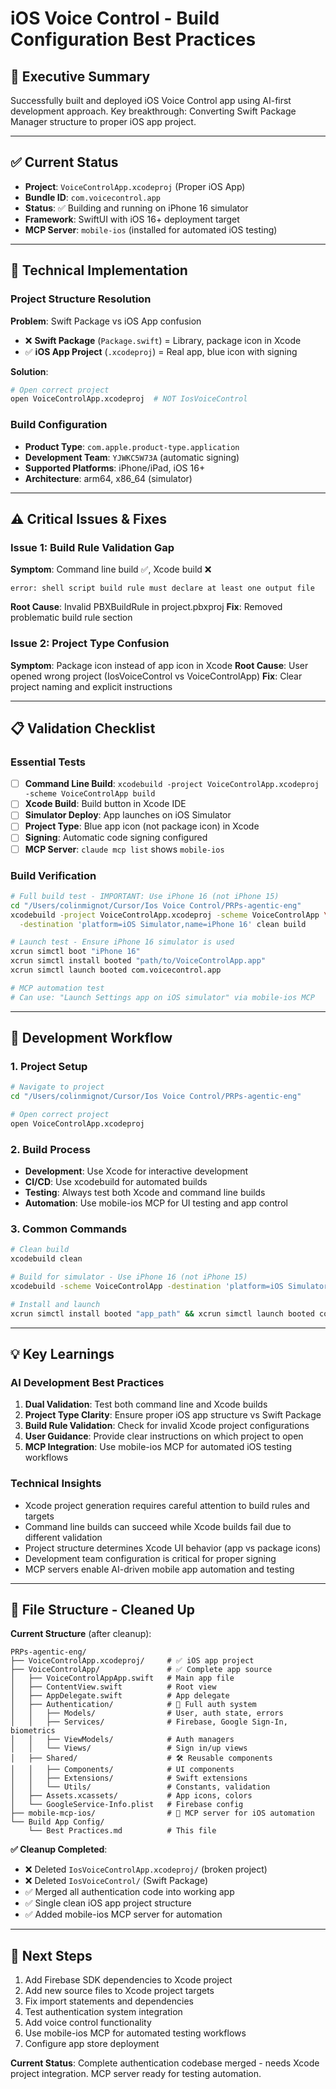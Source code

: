 # iOS Voice Control - Build Configuration Best Practices

## 🎯 **Executive Summary**
Successfully built and deployed iOS Voice Control app using AI-first development approach. Key breakthrough: Converting Swift Package Manager structure to proper iOS app project.

---

## ✅ **Current Status**
- **Project**: `VoiceControlApp.xcodeproj` (Proper iOS App)
- **Bundle ID**: `com.voicecontrol.app`
- **Status**: ✅ Building and running on iPhone 16 simulator
- **Framework**: SwiftUI with iOS 16+ deployment target
- **MCP Server**: `mobile-ios` (installed for automated iOS testing)

---

## 🔧 **Technical Implementation**

### Project Structure Resolution
**Problem**: Swift Package vs iOS App confusion
- ❌ **Swift Package** (`Package.swift`) = Library, package icon in Xcode
- ✅ **iOS App Project** (`.xcodeproj`) = Real app, blue icon with signing

**Solution**:
```bash
# Open correct project
open VoiceControlApp.xcodeproj  # NOT IosVoiceControl
```

### Build Configuration
- **Product Type**: `com.apple.product-type.application`
- **Development Team**: `YJWKC5W73A` (automatic signing)
- **Supported Platforms**: iPhone/iPad, iOS 16+
- **Architecture**: arm64, x86_64 (simulator)

---

## ⚠️ **Critical Issues & Fixes**

### Issue 1: Build Rule Validation Gap
**Symptom**: Command line build ✅, Xcode build ❌
```
error: shell script build rule must declare at least one output file
```
**Root Cause**: Invalid PBXBuildRule in project.pbxproj
**Fix**: Removed problematic build rule section

### Issue 2: Project Type Confusion
**Symptom**: Package icon instead of app icon in Xcode
**Root Cause**: User opened wrong project (IosVoiceControl vs VoiceControlApp)
**Fix**: Clear project naming and explicit instructions

---

## 📋 **Validation Checklist**

### Essential Tests
- [ ] **Command Line Build**: `xcodebuild -project VoiceControlApp.xcodeproj -scheme VoiceControlApp build`
- [ ] **Xcode Build**: Build button in Xcode IDE
- [ ] **Simulator Deploy**: App launches on iOS Simulator
- [ ] **Project Type**: Blue app icon (not package icon) in Xcode
- [ ] **Signing**: Automatic code signing configured
- [ ] **MCP Server**: `claude mcp list` shows `mobile-ios`

### Build Verification
```bash
# Full build test - IMPORTANT: Use iPhone 16 (not iPhone 15)
cd "/Users/colinmignot/Cursor/Ios Voice Control/PRPs-agentic-eng"
xcodebuild -project VoiceControlApp.xcodeproj -scheme VoiceControlApp \
  -destination 'platform=iOS Simulator,name=iPhone 16' clean build

# Launch test - Ensure iPhone 16 simulator is used
xcrun simctl boot "iPhone 16"
xcrun simctl install booted "path/to/VoiceControlApp.app" 
xcrun simctl launch booted com.voicecontrol.app

# MCP automation test
# Can use: "Launch Settings app on iOS simulator" via mobile-ios MCP
```

---

## 🚀 **Development Workflow**

### 1. Project Setup
```bash
# Navigate to project
cd "/Users/colinmignot/Cursor/Ios Voice Control/PRPs-agentic-eng"

# Open correct project
open VoiceControlApp.xcodeproj
```

### 2. Build Process
- **Development**: Use Xcode for interactive development
- **CI/CD**: Use xcodebuild for automated builds
- **Testing**: Always test both Xcode and command line builds
- **Automation**: Use mobile-ios MCP for UI testing and app control

### 3. Common Commands
```bash
# Clean build
xcodebuild clean

# Build for simulator - Use iPhone 16 (not iPhone 15)
xcodebuild -scheme VoiceControlApp -destination 'platform=iOS Simulator,name=iPhone 16' build

# Install and launch
xcrun simctl install booted "app_path" && xcrun simctl launch booted com.voicecontrol.app
```

---

## 💡 **Key Learnings**

### AI Development Best Practices
1. **Dual Validation**: Test both command line and Xcode builds
2. **Project Type Clarity**: Ensure proper iOS app structure vs Swift Package
3. **Build Rule Validation**: Check for invalid Xcode project configurations
4. **User Guidance**: Provide clear instructions on which project to open
5. **MCP Integration**: Use mobile-ios MCP for automated iOS testing workflows

### Technical Insights
- Xcode project generation requires careful attention to build rules and targets
- Command line builds can succeed while Xcode builds fail due to different validation
- Project structure determines Xcode UI behavior (app vs package icons)
- Development team configuration is critical for proper signing
- MCP servers enable AI-driven mobile app automation and testing

---

## 📂 **File Structure - Cleaned Up**

**Current Structure** (after cleanup):
```
PRPs-agentic-eng/
├── VoiceControlApp.xcodeproj/     # ✅ iOS app project
├── VoiceControlApp/               # ✅ Complete app source
│   ├── VoiceControlAppApp.swift   # Main app file
│   ├── ContentView.swift          # Root view
│   ├── AppDelegate.swift          # App delegate
│   ├── Authentication/            # 🔐 Full auth system
│   │   ├── Models/                # User, auth state, errors
│   │   ├── Services/              # Firebase, Google Sign-In, biometrics
│   │   ├── ViewModels/            # Auth managers
│   │   └── Views/                 # Sign in/up views
│   ├── Shared/                    # 🛠️ Reusable components
│   │   ├── Components/            # UI components
│   │   ├── Extensions/            # Swift extensions
│   │   └── Utils/                 # Constants, validation
│   ├── Assets.xcassets/           # App icons, colors
│   └── GoogleService-Info.plist   # Firebase config
├── mobile-mcp-ios/                # 🤖 MCP server for iOS automation
└── Build App Config/
    └── Best Practices.md          # This file
```

**✅ Cleanup Completed**:
- ❌ Deleted `IosVoiceControlApp.xcodeproj/` (broken project)
- ❌ Deleted `IosVoiceControl/` (Swift Package)
- ✅ Merged all authentication code into working app
- ✅ Single clean iOS app project structure
- ✅ Added mobile-ios MCP server for automation

---

## 🎯 **Next Steps**
1. Add Firebase SDK dependencies to Xcode project
2. Add new source files to Xcode project targets
3. Fix import statements and dependencies
4. Test authentication system integration
5. Add voice control functionality
6. Use mobile-ios MCP for automated testing workflows
7. Configure app store deployment

**Current Status**: Complete authentication codebase merged - needs Xcode project integration. MCP server ready for testing automation.